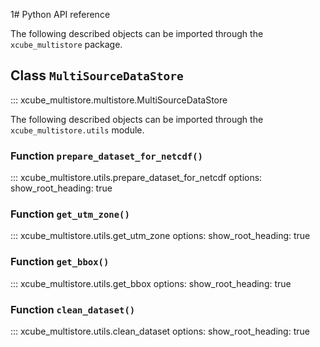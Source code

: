 1# Python API reference

The following described objects can be imported through the `xcube_multistore` package.

## Class `MultiSourceDataStore`

::: xcube_multistore.multistore.MultiSourceDataStore

The following described objects can be imported through the `xcube_multistore.utils` 
module.

### Function `prepare_dataset_for_netcdf()`

::: xcube_multistore.utils.prepare_dataset_for_netcdf
    options:
        show_root_heading: true

### Function `get_utm_zone()`

::: xcube_multistore.utils.get_utm_zone
    options:
        show_root_heading: true

### Function `get_bbox()`

::: xcube_multistore.utils.get_bbox
    options:
        show_root_heading: true

### Function `clean_dataset()`

::: xcube_multistore.utils.clean_dataset
    options:
        show_root_heading: true
